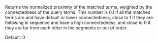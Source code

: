 Returns the normalized proximity of the matched terms, weighted by the connectedness of the query terms. This number is 0.1 if all the matched terms are and have default or lower connectedness, close to 1 if they are following in sequence and have a high connectedness, and close to 0 if they are far from each other in the segments or out of order.

Default: 0